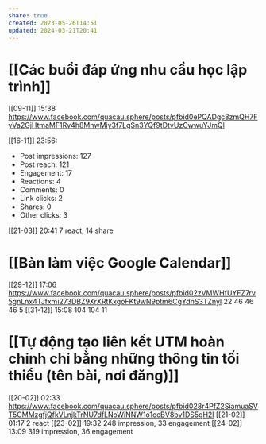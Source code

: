 ```yaml
---
share: true
created: 2023-05-26T14:51
updated: 2024-03-21T20:41
---
```

# [[Các buổi đáp ứng nhu cầu học lập trình]]
[[09-11]] 15:38 https://www.facebook.com/quacau.sphere/posts/pfbid0ePQADgc8zmQH7FyVa2GjHtmaMF1Rv4h8MnwMiy3f7LgSn3YQf9tDtvUzCwwuYJmQl

[[16-11]] 23:56: 
- Post impressions: 127
- Post reach: 121
- Engagement: 17
- Reactions: 4
- Comments: 0
- Link clicks: 2
- Shares: 0
- Other clicks: 3

[[21-03]] 20:41 7 react, 14 share

# [[Bàn làm việc Google Calendar]]
[[29-12]] 17:06  https://www.facebook.com/quacau.sphere/posts/pfbid02zVMWHfUYFZ7rv5gnLnx4TJfxmi273DBZ9XrXRtKxgoFKt9wN9ptm6CgYdnS3TZnyl
22:46 46 46 5
[[31-12]] 15:08 104 104 11

# [[Tự động tạo liên kết UTM hoàn chỉnh chỉ bằng những thông tin tối thiểu (tên bài, nơi đăng)]]
[[20-02]] 02:33 https://www.facebook.com/quacau.sphere/posts/pfbid028r4PfZ2SiamuaSVT5CMMzgfjQfkVLnjkTrNU7dfLNoWiNNW1o1ceBV8bv1DS5gH2l
[[21-02]] 01:17 2 react
[[23-02]] 19:32  248 impression, 33 engagement
[[24-02]] 13:09 319 impression, 36 engagement